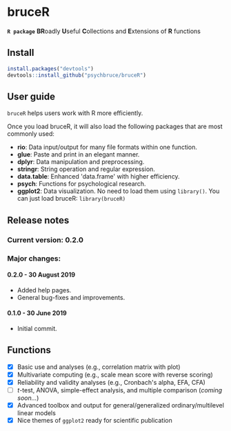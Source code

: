 # bruceR
**`R package`**
**BR**oadly **U**seful **C**ollections and **E**xtensions of **R** functions

## Install
```r
install.packages("devtools")
devtools::install_github("psychbruce/bruceR")
```

## User guide
`bruceR` helps users work with R more efficiently.

Once you load bruceR, it will also load the following packages that are most commonly used:
- **rio**: Data input/output for many file formats within one function.
- **glue**: Paste and print in an elegant manner.
- **dplyr**: Data manipulation and preprocessing.
- **stringr**: String operation and regular expression.
- **data.table**: Enhanced 'data.frame' with higher efficiency.
- **psych**: Functions for psychological research.
- **ggplot2**: Data visualization.
No need to load them using `library()`. You can just load bruceR: `library(bruceR)`

## Release notes
### Current version: 0.2.0
### Major changes:
#### 0.2.0 - 30 August 2019
- Added help pages.
- General bug-fixes and improvements.
#### 0.1.0 - 30 June 2019
- Initial commit.

## Functions
- [x] Basic use and analyses (e.g., correlation matrix with plot)
- [x] Multivariate computing (e.g., scale mean score with reverse scoring)
- [x] Reliability and validity analyses (e.g., Cronbach's alpha, EFA, CFA)
- [ ] *t*-test, ANOVA, simple-effect analysis, and multiple comparison (*coming soon...*)
- [x] Advanced toolbox and output for general/generalized ordinary/multilevel linear models
- [x] Nice themes of `ggplot2` ready for scientific publication
